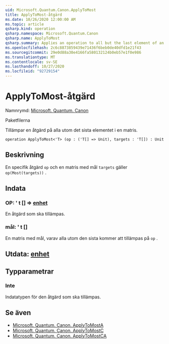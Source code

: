 ```yaml
---
uid: Microsoft.Quantum.Canon.ApplyToMost
title: ApplyToMost-åtgärd
ms.date: 10/26/2020 12:00:00 AM
ms.topic: article
qsharp.kind: operation
qsharp.namespace: Microsoft.Quantum.Canon
qsharp.name: ApplyToMost
qsharp.summary: Applies an operation to all but the last element of an array.
ms.openlocfilehash: 2c6c8873859439e71436f6beb0de40dfd1e21f43
ms.sourcegitcommit: 29e0d88a30e4166fa580132124b0eb57e1f0e986
ms.translationtype: MT
ms.contentlocale: sv-SE
ms.lasthandoff: 10/27/2020
ms.locfileid: "92729154"
---
```

# <a name="applytomost-operation"></a>ApplyToMost-åtgärd

Namnrymd: [Microsoft. Quantum. Canon](xref:Microsoft.Quantum.Canon)

Paketfilerna [](https://nuget.org/packages/)


Tillämpar en åtgärd på alla utom det sista elementet i en matris.

```qsharp
operation ApplyToMost<'T> (op : ('T[] => Unit), targets : 'T[]) : Unit
```


## <a name="description"></a>Beskrivning

En specifik åtgärd `op` och en matris med mål `targets` gäller `op(Most(targets))` .

## <a name="input"></a>Indata

### <a name="op--t--unit"></a>OP: ' t [] => [enhet](xref:microsoft.quantum.lang-ref.unit) 

En åtgärd som ska tillämpas.


### <a name="targets--t"></a>mål: ' t []

En matris med mål, varav alla utom den sista kommer att tillämpas på `op` .



## <a name="output--unit"></a>Utdata: [enhet](xref:microsoft.quantum.lang-ref.unit)



## <a name="type-parameters"></a>Typparametrar

### <a name="t"></a>Inte

Indatatypen för den åtgärd som ska tillämpas.

## <a name="see-also"></a>Se även

- [Microsoft. Quantum. Canon. ApplyToMostA](xref:Microsoft.Quantum.Canon.ApplyToMostA)
- [Microsoft. Quantum. Canon. ApplyToMostC](xref:Microsoft.Quantum.Canon.ApplyToMostC)
- [Microsoft. Quantum. Canon. ApplyToMostCA](xref:Microsoft.Quantum.Canon.ApplyToMostCA)